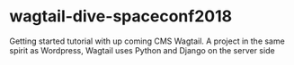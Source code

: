 # wagtail-dive-spaceconf2018
Getting started tutorial with up coming CMS Wagtail. A project in the same spirit as Wordpress, Wagtail uses Python and Django on the server side
